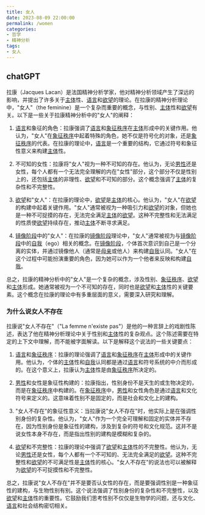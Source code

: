 ```yaml
---
title: 女人
date: 2023-08-09 22:00:00
permalink: /women
categories:
- 哲学
- 精神分析
tags:
- 女人
---
```


## chatGPT

拉康（Jacques Lacan）是法国精神分析学家，他对精神分析领域产生了深远的影响，并提出了许多关于[主体](/subject)性、[语言](/language)和[欲望](/desire)的理论。在拉康的精神分析理论中，"女人"（the feminine）是一个复杂而重要的概念，与性别、[主体](/subject)性和[欲望](/desire)有关。以下是一些关于拉康精神分析中的"女人"的阐释：

1. [语言](/language)和象征的角色：拉康强调了[语言](/language)和[象征秩序](/symbolic)在[主体](/subject)形成中的关键作用。他认为，"女人"在[象征秩序](/symbolic)中起着特殊的角色，她不仅是符号化的对象，还是[象征秩序](/symbolic)的代表。在拉康的理论中，[语言](/language)是一个重要的结构，它通过符号和象征性意义来构建[主体](/subject)性。

2. 不可知的女性：拉康将"女人"视为一种不可知的存在。他认为，无论[男性](/man)还是女性，每个人都有一个无法完全理解的内在"女性"部分，这个部分不仅是性别上的，还包括[主体](/subject)的非理性、[欲望](/desire)和不可知的部分。这个概念强调了[主体](/subject)的复杂性和不完整性。

3. [欲望](/desire)和"女人"：在拉康的理论中，[欲望](/desire)是[主体](/subject)的核心。他认为，"女人"在[欲望](/desire)的构建中起着关键作用。"女人"通常被视为一种吸引力和[欲望](/desire)的对象，但她也是一种不可捉摸的存在，无法完全满足[主体](/subject)的[欲望](/desire)。这种不完整性和无法满足的性质使[欲望](/desire)持续存在，推动[主体](/subject)不断寻求满足。

4. [镜像阶段](/mirror-stage)中的"女人"：在拉康的[镜像阶段](/mirror-stage)理论中，"女人"通常被视为与[镜像阶段](/mirror-stage)中的[自我](/ego)（ego）相关的概念。在[镜像阶段](/mirror-stage)，个体首次意识到自己是一个分离的实体，并通过镜像他人（通常是[母亲](/mother)或他人）来构建[自我](/ego)认同。"女人"在这个过程中可能扮演重要的角色，因为她可以作为一个他者来反映和构建[自我](/ego)。

总之，拉康的精神分析中的"女人"是一个复杂的概念，涉及性别、[象征秩序](/symbolic)、[欲望](/desire)和[主体](/subject)形成。她通常被视为一个不可知的存在，同时也是[欲望](/desire)和[主体](/subject)性的关键要素。这个概念在拉康的理论中有多重层面的意义，需要深入研究和理解。

### 为什么说女人不存在
拉康说"女人不存在"（"La femme n'existe pas"）是他的一种言辞上的戏剧性陈述，表达了他在精神分析理论中关于性别和[主体](/subject)性的复杂观点。这个陈述需要在特定的上下文中理解，而不能被字面解读。以下是解释这个说法的一些关键要点：

1. [语言](/language)和[象征秩序](/symbolic)：拉康的理论强调了[语言](/language)和[象征秩序](/symbolic)在[主体](/subject)形成中的关键作用。他认为，个体的[主体](/subject)性和[自我](/ego)认同都是通过[语言](/language)和符号系统的中介而形成的。在这个意义上，拉康认为[主体](/subject)性是由[象征秩序](/symbolic)所决定的。

2. [男性](/man)和女性是象征性构建的：拉康指出，性别身份不是天生的或生物决定的，而是在[象征秩序](/symbolic)中构建的。在[象征秩序](/symbolic)中，[男性](/man)和女性角色是通过[语言](/language)和文化符号来定义的。这意味着性别不是固定的，而是社会和文化上的建构。

3. "女人不存在"的象征性意义：当拉康说"女人不存在"时，他实际上是在强调性别身份的复杂性。他认为，"女人"作为一个完全可理解和固定的实体并不存在，因为性别身份是象征性的建构，涉及到复杂的符号和文化规范。这并不是说女性本身不存在，而是指出性别的建构是模糊和复杂的。

4. [欲望](/desire)和不完整性：拉康的理论中强调了[欲望](/desire)和[主体](/subject)性的不完整性。他认为，无论[男性](/man)还是女性，每个人都有一个不可知的、无法完全满足的[欲望](/desire)。这种不完整性和[欲望](/desire)的不可满足性是[主体](/subject)性的核心。"女人不存在"的说法也可以被解释为[欲望](/desire)的不可捉摸性和不完整性。

总之，拉康说"女人不存在"并不是要否认女性的存在，而是要强调性别是一种象征性的建构，与生物性别有别。这个说法强调了性别身份的复杂性和不完整性，以及[欲望](/desire)和[主体](/subject)性的重要性。它鼓励我们思考性别不仅仅是生物学的问题，还与文化、[语言](/language)和社会结构密切相关。